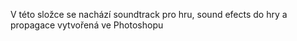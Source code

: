 V této složce se nachází soundtrack pro hru, sound efects do hry a propagace vytvořená ve Photoshopu
